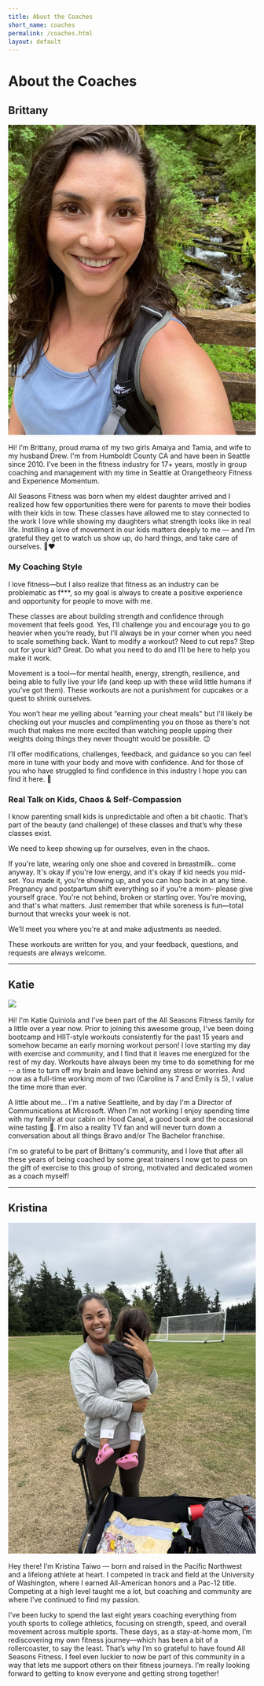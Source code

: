 ```yaml
---
title: About the Coaches
short_name: coaches
permalink: /coaches.html
layout: default
---
```


# About the Coaches

## Brittany

<img class="img-responsive asf-img pull-right asf-img-small" src="assets/images/brittany.jpg">

Hi! I’m Brittany, proud mama of my two girls Amaiya and Tamia, and wife to my husband Drew. I'm from Humboldt County CA and have been in Seattle since 2010. I’ve been in the fitness industry for 17+ years, mostly in group coaching and management with my time in Seattle at Orangetheory Fitness and Experience Momentum.

All Seasons Fitness was born when my eldest daughter arrived and I realized how few opportunities there were for parents to move their bodies with their kids in tow. These classes have allowed me to stay connected to the work I love while showing my daughters what strength looks like in real life. Instilling a love of movement in our kids matters deeply to me — and I’m grateful they get to watch us show up, do hard things, and take care of ourselves. 💪❤️

### My Coaching Style

I love fitness—but I also realize that fitness as an industry can be problematic as f***, so my goal is always to create a positive experience and opportunity for people to move with me.

These classes are about building strength and confidence through movement that feels good. Yes, I’ll challenge you and encourage you to go heavier when you’re ready, but I’ll always be in your corner when you need to scale something back. Want to modify a workout? Need to cut reps? Step out for your kid? Great. Do what you need to do and I’ll be here to help you make it work.

Movement is a tool—for mental health, energy, strength, resilience, and being able to fully live your life (and keep up with these wild little humans if you’ve got them). These workouts are not a punishment for cupcakes or a quest to shrink ourselves.

You won’t hear me yelling about “earning your cheat meals" but I'll likely be checking out your muscles and complimenting you on those as there's not much that makes me more excited than watching people upping their weights doing things they never thought would be possible. 😉

I’ll offer modifications, challenges, feedback, and guidance so you can feel more in tune with your body and move with confidence. And for those of you who have struggled to find confidence in this industry I hope you can find it here. 💪

### Real Talk on Kids, Chaos & Self-Compassion

I know parenting small kids is unpredictable and often a bit chaotic. That’s part of the beauty (and challenge) of these classes and that’s why these classes exist.

We need to keep showing up for ourselves, even in the chaos.

If you're late, wearing only one shoe and covered in breastmilk.. come anyway. It's okay if you're low energy, and it's okay if kid needs you mid-set. You made it, you're showing up, and you can hop back in at any time.
Pregnancy and postpartum shift everything so if you're a mom- please give yourself grace. You're not behind, broken or starting over. You're moving, and that's what matters. Just remember that while soreness is fun—total burnout that wrecks your week is not.

We’ll meet you where you're at and make adjustments as needed.

These workouts are written for you, and your feedback, questions, and requests are always welcome.

* * *

## Katie

<img class="img-responsive asf-img pull-left asf-img-small" src="assets/images/katie.png">

Hi! I'm Katie Quiniola and I've been part of the All Seasons Fitness family for a little over a year now. Prior to joining this awesome group, I've been doing bootcamp and HIIT-style workouts consistently for the past 15 years and somehow became an early morning workout person! I love starting my day with exercise and community, and I find that it leaves me energized for the rest of my day. Workouts have always been my time to do something for me -- a time to turn off my brain and leave behind any stress or worries. And now as a full-time working mom of two (Caroline is 7 and Emily is 5), I value the time more than ever.

A little about me... I'm a native Seattleite, and by day I'm a Director of Communications at Microsoft. When I'm not working I enjoy spending time with my family at our cabin on Hood Canal, a good book and the occasional wine tasting 🙂. I'm also a reality TV fan and will never turn down a conversation about all things Bravo and/or The Bachelor franchise. 

I'm so grateful to be part of Brittany's community, and I love that after all these years of being coached by some great trainers I now get to pass on the gift of exercise to this group of strong, motivated and dedicated women as a coach myself!

* * *

## Kristina

<img class="img-responsive asf-img pull-right asf-img-small" src="assets/images/kristina.jpg">

Hey there! I’m Kristina Taiwo — born and raised in the Pacific Northwest and a lifelong athlete at heart. I competed in track and field at the University of Washington, where I earned All-American honors and a Pac-12 title. Competing at a high level taught me a lot, but coaching and community are where I’ve continued to find my passion.

I’ve been lucky to spend the last eight years coaching everything from youth sports to college athletics, focusing on strength, speed, and overall movement across multiple sports. These days, as a stay-at-home mom, I’m rediscovering my own fitness journey—which has been a bit of a rollercoaster, to say the least. That’s why I’m so grateful to have found All Seasons Fitness. I feel even luckier to now be part of this community in a way that lets me support others on their fitness journeys. I’m really looking forward to getting to know everyone and getting strong together!